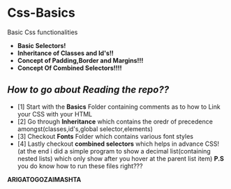 # Css-Basics
Basic Css functionalities

* **Basic Selectors!**
* **Inheritance of Classes and Id's!!**
* **Concept of Padding,Border and Margins!!!**
* **Concept Of Combined Selectors!!!!**

*How to go about Reading the  repo??*
---

- [1] Start with the **Basics** Folder containing comments as to how to Link your CSS with your HTML  
- [2] Go through **Inheritance** which contains the oredr of precedence amongst(classes,id's,global selector,elements)
- [3] Checkout **Fonts** Folder which contains various font styles
- [4] Lastly checkout **combined selectors** which helps in advance CSS!
  (at the end i did a simple program to show a decimal list(containing nested lists) which only show after you hover at the parent list item)
**P.S** you do know how to run these files right???

**ARIGATOGOZAIMASHTA**
